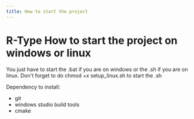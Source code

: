 ```yaml
---
title: How to start the project
---
```


# R-Type How to start the project on windows or linux

You just have to start the .bat if you are on windows or the .sh if you are on linux. Don't forget to do chmod +x setup_linux.sh to start the .sh

Dependency to install:
- git
- windows studio build tools
- cmake
